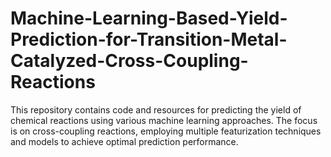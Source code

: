 # Machine-Learning-Based-Yield-Prediction-for-Transition-Metal-Catalyzed-Cross-Coupling-Reactions
This repository contains code and resources for predicting the yield of chemical reactions using various machine learning approaches. The focus is on cross-coupling reactions, employing multiple featurization techniques and models to achieve optimal prediction performance.
